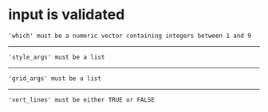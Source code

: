 # input is validated

    'which' must be a numeric vector containing integers between 1 and 9

---

    'style_args' must be a list

---

    'grid_args' must be a list

---

    'vert_lines' must be either TRUE or FALSE

